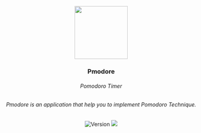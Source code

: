 <p align="center">
    <img src="https://raw.githubusercontent.com/Pmodore/pmodore-applicatinon/main/assets/images/pmodore_app_icon.png" width="140">
    <h3 align="center">Pmodore</h3>
    <h6 align="center">Pomodoro Timer</h6>
    <h6 align="center">Pmodore is an application that help you to implement Pomodoro Technique.</h6>
    <p align="center">
    <span>
        <img src="https://forthebadge.com/images/badges/built-with-love.svg" alt="Version">
        <img src="https://forthebadge.com/images/badges/open-source.svg">
    </span>
</p><br>